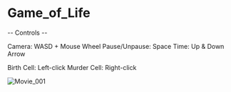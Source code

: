 # Game_of_Life

-- Controls --

Camera:         WASD + Mouse Wheel
Pause/Unpause:  Space
Time:           Up & Down Arrow

Birth Cell:     Left-click
Murder Cell:    Right-click

![Movie_001](https://github.com/boominh/Game_of_Life/assets/125905500/f3fe3743-f838-4925-8b38-0ba816cc0c72)
